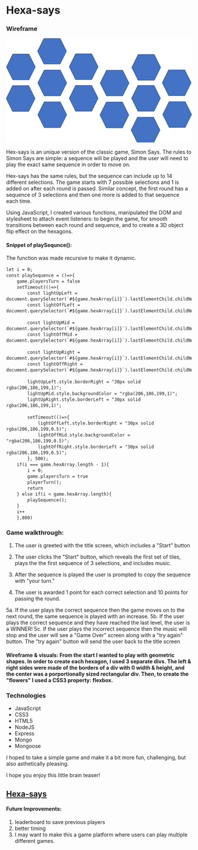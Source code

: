 # Hexa-says

### Wireframe
<img src="wireframe.png">

Hex-says is an unique version of the classic game, Simon Says. The rules to Simon Says are simple: a sequence will be played and the user will need to play the exact same sequence in order to move on.

Hex-says has the same rules, but the sequence can include up to 14 different selections. The game starts with 7 possible selections and 1 is added on after each round is passed. Similar concept, the first round has a sequence of 3 selections and then one more is added to that sequence each time.

Using JavaScript, I created various functions, manipulated the DOM and stylesheet to attach event listeners: to begin the game, for smooth transitions between each round and sequence, and to create a 3D object flip effect on the hexagons.

#### Snippet of playSequnce():
The function was made recursive to make it dynamic.
```
let i = 0;
const playSequence = ()=>{
    game.playersTurn = false
    setTimeout(()=>{
        const lightUpLeft = document.querySelector(`#${game.hexArray[i]}`).lastElementChild.childNodes[1];
        const lightOffLeft = document.querySelector(`#${game.hexArray[i]}`).lastElementChild.childNodes[1];
        
        const lightUpMid = document.querySelector(`#${game.hexArray[i]}`).lastElementChild.childNodes[3];
        const lightOffMid = document.querySelector(`#${game.hexArray[i]}`).lastElementChild.childNodes[3];

        const lightUpRight = document.querySelector(`#${game.hexArray[i]}`).lastElementChild.childNodes[5];
        const lightOffRight = document.querySelector(`#${game.hexArray[i]}`).lastElementChild.childNodes[5];
        
        lightUpLeft.style.borderRight = "30px solid rgba(206,186,199,1)";
        lightUpMid.style.backgroundColor = "rgba(206,186,199,1)";
        lightUpRight.style.borderLeft = "30px solid rgba(206,186,199,1)";

        setTimeout(()=>{
            lightOffLeft.style.borderRight = "30px solid rgba(206,186,199,0.5)";
            lightOffMid.style.backgroundColor = "rgba(206,186,199,0.5)";
            lightOffRight.style.borderLeft = "30px solid rgba(206,186,199,0.5)";
        }, 500); 
    if(i === game.hexArray.length - 1){
        i = 0;
        game.playersTurn = true
        playerTurn();
        return
    } else if(i < game.hexArray.length){
        playSequence();
    }
    i++
    },800)
  ```

### Game walkthrough:
1. The user is greeted with the title screen, which includes a "Start" button
2. The user clicks the "Start" button, which reveals the first set of tiles, plays the the first sequence of 3 selections, and includes music.

3. After the sequence is played the user is prompted to copy the sequence with "your turn."

4. The user is awarded 1 point for each correct selection and 10 points for passing the round.

5a. If the user plays the correct sequence then the game moves on to the next round, the same sequence is played with an increase.
5b. If the user plays the correct sequence and they have reached the last level, the user is a WINNER!
5c. If the user plays the incorrect sequence then the music will stop and the user will see a "Game Over" screen along with a "try again" button. The "try again" button will send the user back to the title screen


#### Wireframe & visuals: From the start I wanted to play with geometric shapes. In order to create each hexagon, I used 3 separate divs. The left & right sides were made of the borders of a div with 0 width & height, and the center was a porportionally sized rectangular div. Then, to create the "flowers" I used a CSS3 property: flexbox.

### Technologies
- JavaScript
- CSS3
- HTML5
- NodeJS
- Express
- Mongo
- Mongoose

I hoped to take a simple game and make it a bit more fun, challenging, but also asthetically pleasing. 

I hope you enjoy this little brain teaser!
## [Hexa-says](https://hexa-says.herokuapp.com/)

#### Future Improvements:
1. leaderboard to save previous players
2. better timing
3. I may want to make this a game platform where users can play multiple different games.

